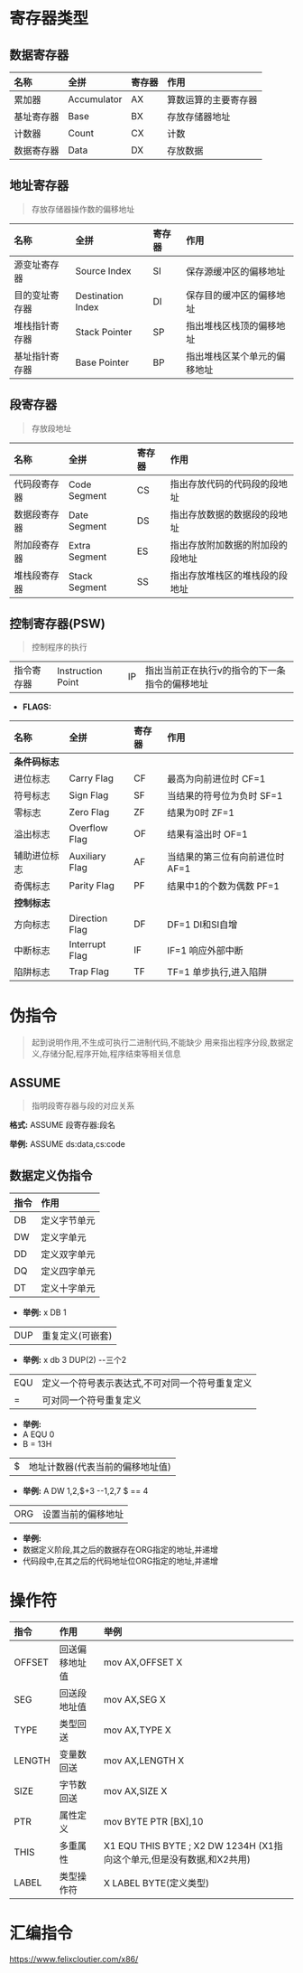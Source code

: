 # 寄存器类型 #
## 数据寄存器 ##
|名称|全拼|寄存器|作用|
|:-|:-|:-|:-|
|累加器|Accumulator|AX|算数运算的主要寄存器|
|基址寄存器|Base|BX|存放存储器地址|
|计数器|Count|CX|计数|
|数据寄存器|Data|DX|存放数据|

## 地址寄存器 ##
> 存放存储器操作数的偏移地址

|名称|全拼|寄存器|作用|
|:-|:-|:-|:-|
|源变址寄存器|Source Index|SI|保存源缓冲区的偏移地址|
|目的变址寄存器|Destination Index|DI|保存目的缓冲区的偏移地址|
|堆栈指针寄存器|Stack Pointer|SP|指出堆栈区栈顶的偏移地址|
|基址指针寄存器|Base Pointer|BP|指出堆栈区某个单元的偏移地址|

## 段寄存器 ##
> 存放段地址


|名称|全拼|寄存器|作用|
|:-|:-|:-|:-|
|代码段寄存器|Code Segment|CS|指出存放代码的代码段的段地址|
|数据段寄存器|Date Segment|DS|指出存放数据的数据段的段地址|
|附加段寄存器|Extra Segment|ES|指出存放附加数据的附加段的段地址|
|堆栈段寄存器|Stack Segment|SS|指出存放堆栈区的堆栈段的段地址|

## 控制寄存器(PSW) ##
> 控制程序的执行

|||||
|:-|:-|:-|:-|
|指令寄存器|Instruction Point|IP|指出当前正在执行v的指令的下一条指令的偏移地址|
* **FLAGS:**
  
|名称|全拼|寄存器|作用|
|:-|:-|:-|:-|
|**条件码标志**|
|进位标志|Carry Flag|CF|最高为向前进位时 CF=1|
|符号标志|Sign Flag|SF|当结果的符号位为负时 SF=1|
|零标志|Zero Flag|ZF|结果为0时 ZF=1|
|溢出标志|Overflow Flag|OF|结果有溢出时 OF=1|
|辅助进位标志|Auxiliary Flag|AF|当结果的第三位有向前进位时 AF=1|
|奇偶标志|Parity Flag|PF|结果中1的个数为偶数 PF=1|
|**控制标志**|
|方向标志|Direction Flag|DF|DF=1 DI和SI自增|
|中断标志|Interrupt Flag|IF|IF=1 响应外部中断|
|陷阱标志|Trap Flag|TF|TF=1 单步执行,进入陷阱|

# 伪指令 #
> 起到说明作用,不生成可执行二进制代码,不能缺少
> 用来指出程序分段,数据定义,存储分配,程序开始,程序结束等相关信息

## ASSUME ##
> 指明段寄存器与段的对应关系

**格式:** ASSUME 段寄存器:段名

**举例:** ASSUME ds:data,cs:code

## 数据定义伪指令 ##
|指令|作用|
|:-|:-|
|DB|定义字节单元|
|DW|定义字单元|
|DD|定义双字单元|
|DQ|定义四字单元|
|DT|定义十字单元|

* **举例:** x DB 1

|||
|:-|:-|
|DUP|重复定义(可嵌套)|
* **举例:** x db 3 DUP(2) --三个2

|||
|:-|:-|
|EQU|定义一个符号表示表达式,不可对同一个符号重复定义|
|=|可对同一个符号重复定义|

* **举例:**  
* A EQU 0
* B = 13H

|||
|:-|:-|
|$|地址计数器(代表当前的偏移地址值)|
* **举例:** A DW 1,2,$+3     --1,2,7  $ == 4

|||
|:-|:-|
|ORG|设置当前的偏移地址|
* **举例:** 
* 数据定义阶段,其之后的数据存在ORG指定的地址,并递增
* 代码段中,在其之后的代码地址位ORG指定的地址,并递增

# 操作符 #
|指令|作用|举例|
|:-|:-|:-|
|OFFSET|回送偏移地址值|mov AX,OFFSET X|
|SEG|回送段地址值|mov AX,SEG X|
|TYPE|类型回送|mov AX,TYPE X|
|LENGTH|变量数回送|mov AX,LENGTH X|
|SIZE|字节数回送|mov AX,SIZE X|
|PTR|属性定义|mov BYTE PTR [BX],10|
|THIS|多重属性|X1 EQU THIS BYTE ; X2 DW 1234H (X1指向这个单元,但是没有数据,和X2共用)|
|LABEL|类型操作符|X LABEL BYTE(定义类型)|

# 汇编指令 #
<https://www.felixcloutier.com/x86/>


